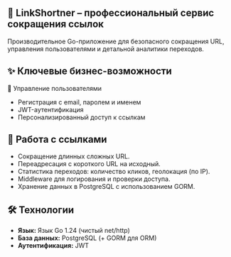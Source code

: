 ##  🔗 LinkShortner – профессиональный сервис сокращения ссылок

Производительное Go-приложение для безопасного сокращения URL, управления пользователями и детальной аналитики переходов.

## ✨ Ключевые бизнес-возможности
👤 Управление пользователями
- Регистрация с email, паролем и именем
- JWT-аутентификация
- Персонализированный доступ к ссылкам


## 🔗 Работа с ссылками
- Сокращение длинных сложных URL.
- Переадресация с короткого URL на исходный.  
- Статистика переходов: количество кликов, геолокация (по IP).  
- Middleware для логирования и проверки доступа.  
- Хранение данных в PostgreSQL с использованием GORM.  

## 🛠 Технологии  
- **Язык:** Язык Go 1.24 (чистый net/http)
- **База данных:** PostgreSQL (+ GORM для ORM)  
- **Аутентификация:** JWT  

